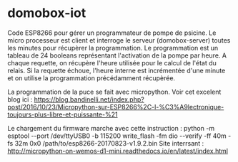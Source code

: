 # domobox-iot
Code ESP8266 pour gérer un programmateur de pompe de psicine.
Le micro processeur est client et interroge le serveur (domobox-server) toutes les minutes pour récupèrer la programmation.
Le programmation est un tableau de 24 booleans représentant l'activation de la pompe par heure.
A chaque requette, on récupère l'heure utilisée pour le calcul de l'état du relais.
Si la requette échoue, l'heure interne est incrémentée d'une minute et on utilise la programmation précédamment récupèrée.

La programmation de la puce se fait avec micropython.
Voir cet excelent blog ici : https://blog.bandinelli.net/index.php?post/2016/10/23/Micropython-sur-ESP8266%2C-l-%C3%A9lectronique-toujours-plus-libre-et-puissante-%21

Le chargement du firmware marche avec cette instruction : 
python -m esptool --port /dev/ttyUSB0 -b 115200 write_flash -fm dio --verify -ff 40m -fs 32m 0x0 /path/to/esp8266-20170823-v1.9.2.bin 
Site interrsant : http://micropython-on-wemos-d1-mini.readthedocs.io/en/latest/index.html


